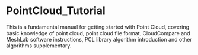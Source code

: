 # PointCloud_Tutorial
This is a fundamental manual for getting started with Point Cloud, covering basic knowledge of point cloud, point cloud file format, CloudCompare and MeshLab software instructions, PCL library algorithm introduction and other algorithms supplementary.
